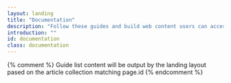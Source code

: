 ```yaml
---
layout: landing
title: "Documentation"
description: "Follow these guides and build web content users can access on any device they choose."
introduction: ""
id: documentation
class: documentation
---
```


{% comment %}
Guide list content will be output by the landing layout pased on the article collection matching page.id
{% endcomment %}
